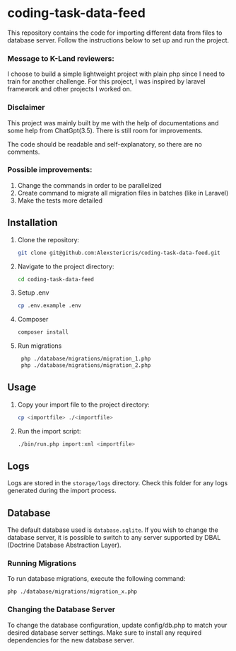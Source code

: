 # coding-task-data-feed

This repository contains the code for importing different data from files to database server. Follow the instructions below to set up and run the project.

### Message to K-Land reviewers: 

I choose to build a simple lightweight project with plain php since I need to train for another challenge. 
For this project, I was inspired by laravel framework and other projects I worked on.

### Disclaimer

This project was mainly built by me with the help of documentations and some help from ChatGpt(3.5).
There is still room for improvements.

The code should be readable and self-explanatory, so there are no comments.

### Possible improvements:
1. Change the commands in order to be parallelized
2. Create command to migrate all migration files in batches (like in Laravel)
3. Make the tests more detailed


## Installation

1. Clone the repository:

    ```bash
    git clone git@github.com:Alexstericris/coding-task-data-feed.git
    ```

2. Navigate to the project directory:

    ```bash
    cd coding-task-data-feed
    ```
   
3. Setup .env

    ```bash
    cp .env.example .env
    ```

4. Composer

    ```bash
    composer install
    ```
5. Run migrations

    ```bash
     php ./database/migrations/migration_1.php
     php ./database/migrations/migration_2.php
    ```

  


## Usage

1. Copy your import file to the project directory:

    ```bash
    cp <importfile> ./<importfile>
    ```

2. Run the import script:

    ```bash
    ./bin/run.php import:xml <importfile>
    ```

## Logs

Logs are stored in the `storage/logs` directory. Check this folder for any logs generated during the import process.

## Database

The default database used is `database.sqlite`. If you wish to change the database server, it is possible to switch to any server supported by DBAL (Doctrine Database Abstraction Layer).

### Running Migrations

To run database migrations, execute the following command:

    
    php ./database/migrations/migration_x.php
    

### Changing the Database Server

To change the database configuration, update config/db.php to match your desired database server settings. Make sure to install any required dependencies for the new database server.


